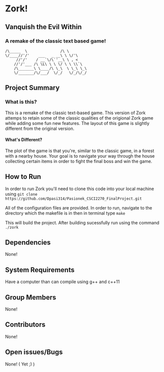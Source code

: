 # Zork!
## Vanquish the Evil Within
### A remake of the classic text based game!

```
/\_____  \               /\ \        
\/____//'/'    ___   _ __\ \ \/'\    
     //'/'    / __`\/\`'__\ \ , <    
    //'/'___ /\ \L\ \ \ \/ \ \ \\`\  
    /\_______\ \____/\ \_\  \ \_\ \_\
    \/_______/\/___/  \/_/   \/_/\/_/                   
```

## Project Summary
### What is this?
This is a remake of the classic text-based game. This version of Zork attemps to retain some of the classic qualities of the origional Zork game while adding some fun new features. The layout of this game is slightly different from the original version. 
#### What's Different?
The plot of the game is that you're, similar to the classic game, in a forest with a nearby house. Your goal is to navigate your way through the house collecting certain items in order to fight the final boss and win the game.

## How to Run
In order to run Zork you'll need to clone this code into your local machine using
`git clone https://github.com/Dpasi314/Pasionek_CSCI2270_FinalProject.git`

All of the configuration files are provided. In order to run, navigate to the directory which the makefile is in then in terminal type
`make`

This will build the project. After building sucessfully run using the command
`./zork`

## Dependencies
None!

## System Requirements
Have a computer than can compile using g++ and c++11

## Group Members
None!

## Contributors
None!

## Open issues/Bugs
None! ( Yet ;) )
